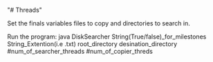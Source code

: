 "# Threads"

 Set the finals variables files to copy and directories to search in. 
 
 Run the program:
 java DiskSearcher String(True/false)_for_milestones String_Extention(i.e .txt)  root_directory  desination_directory  #num_of_searcher_threads #num_of_copier_threds
 
 
